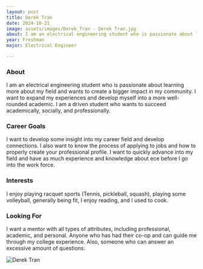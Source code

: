 ```yaml
---
layout: post
title: Derek Tran 
date: 2024-10-21
image: assets/images/Derek_Tran - Derek Tran.jpg
about: I am an electrical engineering student who is passionate about learning more about my field and wants to create a bigger impact in my community. I want to expand my experiences and develop myself into a more well-rounded academic. I am a driven student who wants to succeed academically, socially, and professionally. 
year: Freshman
major: Electrical Engineer

---
```


### About

I am an electrical engineering student who is passionate about learning more about my field and wants to create a bigger impact in my community. I want to expand my experiences and develop myself into a more well-rounded academic. I am a driven student who wants to succeed academically, socially, and professionally. 

### Career Goals

I want to develop some insight into my career field and develop connections. I also want to know the process of applying to jobs and how to properly create your professional profile. I want to quickly advance into my field and have as much experience and knowledge about ece before I go into the work force. 

### Interests

I enjoy playing racquet sports (Tennis, pickleball, squash), playing some volleyball, generally being fit, I enjoy reading, and I used to cook. 

### Looking For

I want a mentor with all types of attributes, including professional, academic, and personal. Anyone who has had their co-op and can guide me through my college experience. Also, someone who can answer an excessive amount of questions. 

<div class="text-center my-5">
    <img src="https://sase-drexel.github.io/mentorship-2024/assets/images/Derek_Tran - Derek Tran.jpg" alt="Derek Tran" class="rounded post-img" />
</div>
